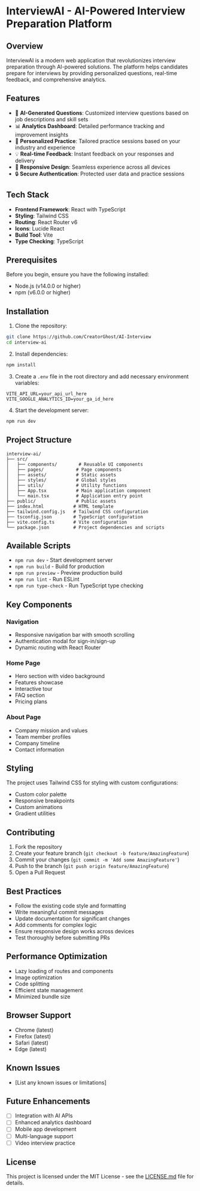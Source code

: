 # InterviewAI - AI-Powered Interview Preparation Platform

## Overview

InterviewAI is a modern web application that revolutionizes interview preparation through AI-powered solutions. The platform helps candidates prepare for interviews by providing personalized questions, real-time feedback, and comprehensive analytics.

## Features

- 🤖 **AI-Generated Questions**: Customized interview questions based on job descriptions and skill sets
- 📊 **Analytics Dashboard**: Detailed performance tracking and improvement insights
- 🎯 **Personalized Practice**: Tailored practice sessions based on your industry and experience
- 💡 **Real-time Feedback**: Instant feedback on your responses and delivery
- 📱 **Responsive Design**: Seamless experience across all devices
- 🔒 **Secure Authentication**: Protected user data and practice sessions

## Tech Stack

- **Frontend Framework**: React with TypeScript
- **Styling**: Tailwind CSS
- **Routing**: React Router v6
- **Icons**: Lucide React
- **Build Tool**: Vite
- **Type Checking**: TypeScript

## Prerequisites

Before you begin, ensure you have the following installed:
- Node.js (v14.0.0 or higher)
- npm (v6.0.0 or higher)

## Installation

1. Clone the repository:
```bash
git clone https://github.com/CreatorGhost/AI-Interview
cd interview-ai
```

2. Install dependencies:
```bash
npm install
```

3. Create a `.env` file in the root directory and add necessary environment variables:
```env
VITE_API_URL=your_api_url_here
VITE_GOOGLE_ANALYTICS_ID=your_ga_id_here
```

4. Start the development server:
```bash
npm run dev
```

## Project Structure

```
interview-ai/
├── src/
│   ├── components/        # Reusable UI components
│   ├── pages/            # Page components
│   ├── assets/           # Static assets
│   ├── styles/           # Global styles
│   ├── utils/            # Utility functions
│   ├── App.tsx           # Main application component
│   └── main.tsx          # Application entry point
├── public/               # Public assets
├── index.html           # HTML template
├── tailwind.config.js   # Tailwind CSS configuration
├── tsconfig.json        # TypeScript configuration
├── vite.config.ts       # Vite configuration
└── package.json         # Project dependencies and scripts
```

## Available Scripts

- `npm run dev` - Start development server
- `npm run build` - Build for production
- `npm run preview` - Preview production build
- `npm run lint` - Run ESLint
- `npm run type-check` - Run TypeScript type checking

## Key Components

### Navigation
- Responsive navigation bar with smooth scrolling
- Authentication modal for sign-in/sign-up
- Dynamic routing with React Router

### Home Page
- Hero section with video background
- Features showcase
- Interactive tour
- FAQ section
- Pricing plans

### About Page
- Company mission and values
- Team member profiles
- Company timeline
- Contact information

## Styling

The project uses Tailwind CSS for styling with custom configurations:
- Custom color palette
- Responsive breakpoints
- Custom animations
- Gradient utilities

## Contributing

1. Fork the repository
2. Create your feature branch (`git checkout -b feature/AmazingFeature`)
3. Commit your changes (`git commit -m 'Add some AmazingFeature'`)
4. Push to the branch (`git push origin feature/AmazingFeature`)
5. Open a Pull Request

## Best Practices

- Follow the existing code style and formatting
- Write meaningful commit messages
- Update documentation for significant changes
- Add comments for complex logic
- Ensure responsive design works across devices
- Test thoroughly before submitting PRs

## Performance Optimization

- Lazy loading of routes and components
- Image optimization
- Code splitting
- Efficient state management
- Minimized bundle size

## Browser Support

- Chrome (latest)
- Firefox (latest)
- Safari (latest)
- Edge (latest)

## Known Issues

- [List any known issues or limitations]

## Future Enhancements

- [ ] Integration with AI APIs
- [ ] Enhanced analytics dashboard
- [ ] Mobile app development
- [ ] Multi-language support
- [ ] Video interview practice

## License

This project is licensed under the MIT License - see the [LICENSE.md](LICENSE.md) file for details.
